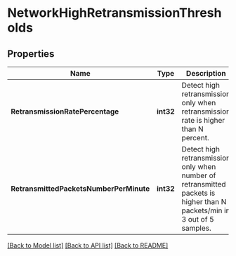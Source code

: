 # NetworkHighRetransmissionThresholds

## Properties
Name | Type | Description | Notes
------------ | ------------- | ------------- | -------------
**RetransmissionRatePercentage** | **int32** | Detect high retransmission only when retransmission rate is higher than N percent. | 
**RetransmittedPacketsNumberPerMinute** | **int32** | Detect high retransmission only when number of retransmitted packets is higher than N packets/min in 3 out of 5 samples. | 

[[Back to Model list]](../README.md#documentation-for-models) [[Back to API list]](../README.md#documentation-for-api-endpoints) [[Back to README]](../README.md)


